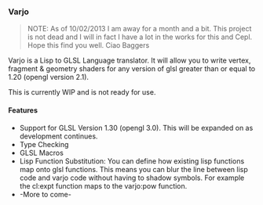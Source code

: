 ### Varjo

> NOTE: As of 10/02/2013 I am away for a month and a bit. 
> This project is not dead and I will in fact I have a 
> lot in the works for this and Cepl. 
> Hope this find you well. Ciao
> Baggers

Varjo is a Lisp to GLSL Language translator. It will allow you to write vertex, fragment & geometry shaders for any version of glsl greater than or equal to 1.20 (opengl version 2.1).

This is currently WIP and is not ready for use.

#### Features
* Support for GLSL Version 1.30 (opengl 3.0). This will be expanded on as development continues.
* Type Checking
* GLSL Macros
* Lisp Function Substitution: You can define how existing lisp functions map onto glsl functions. This means you can blur the line between lisp code and varjo code without having to shadow symbols. For example the cl:expt function maps to the varjo:pow function.
* -More to come-
